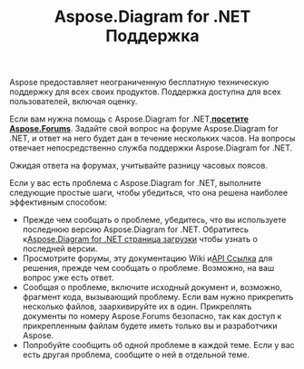 ﻿---
title: Aspose.Diagram for .NET Поддержка
linktitle: Техническая поддержка
type: docs
weight: 60
url: /ru/net/technical-support/
description: Aspose.Diagram обеспечивает преобразование Visio форматов файлов в изображения, форматы PDF, HTML, XML и XAML. Поддерживаются популярные форматы файлов, включая VSD, VSS, VDW, VST, VSDX, VSSX, VSTX, VSDM, VSTM и VSSM.
---
Aspose предоставляет неограниченную бесплатную техническую поддержку для всех своих продуктов. Поддержка доступна для всех пользователей, включая оценку.

 Если вам нужна помощь с Aspose.Diagram for .NET,[**посетите Aspose.Forums**](https://forum.aspose.com/c/diagram/17). Задайте свой вопрос на форуме Aspose.Diagram for .NET, и ответ на него будет дан в течение нескольких часов. На вопросы отвечает непосредственно служба поддержки Aspose.Diagram for .NET.

Ожидая ответа на форумах, учитывайте разницу часовых поясов.

Если у вас есть проблема с Aspose.Diagram for .NET, выполните следующие простые шаги, чтобы убедиться, что она решена наиболее эффективным способом:

-  Прежде чем сообщать о проблеме, убедитесь, что вы используете последнюю версию Aspose.Diagram for .NET. Обратитесь к[Aspose.Diagram for .NET страница загрузки](https://www.nuget.org/packages/Aspose.Diagram/) чтобы узнать о последней версии.
-  Просмотрите форумы, эту документацию Wiki и[API Ссылка](https://reference.aspose.com/diagram/net) для решения, прежде чем сообщать о проблеме. Возможно, на ваш вопрос уже есть ответ.
- Сообщая о проблеме, включите исходный документ и, возможно, фрагмент кода, вызывающий проблему. Если вам нужно прикрепить несколько файлов, заархивируйте их в один. Прикреплять документы по номеру Aspose.Forums безопасно, так как доступ к прикрепленным файлам будете иметь только вы и разработчики Aspose.
- Попробуйте сообщить об одной проблеме в каждой теме. Если у вас есть другая проблема, сообщите о ней в отдельной теме.

